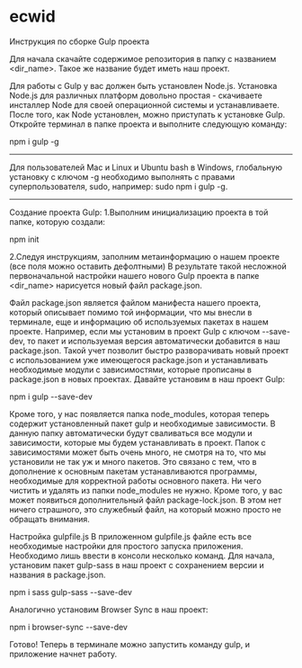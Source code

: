 # ecwid

Инструкция по сборке Gulp проекта

Для начала скачайте содержимое репозитория в папку с названием <dir_name>. Такое же название будет иметь наш проект.

Для работы с Gulp у вас должен быть установлен Node.js. Установка Node.js для различных платформ довольно простая - скачиваете инсталлер Node для своей операционной системы и устанавливаете. 
После того, как Node установлен, можно приступать к установке Gulp. Откройте терминал в папке проекта и выполните следующую команду:

npm i gulp -g

***
Для пользователей Mac и Linux и Ubuntu bash в Windows, глобальную установку с ключом -g необходимо выполнять с правами суперпользователя, sudo, например:
sudo npm i gulp -g.
***


Создание проекта Gulp:
1.Выполним инициализацию проекта в той папке, которую создали:

npm init

2.Следуя инструкциям, заполним метаинформацию о нашем проекте (все поля можно оставить дефолтными)
В результате такой несложной первоначальной настройки нашего нового Gulp проекта в папке <dir_name> нарисуется новый файл package.json.

Файл package.json является файлом манифеста нашего проекта, который описывает помимо той информации, что мы внесли в терминале, еще и информацию об используемых пакетах в нашем проекте. Например, если мы установим в проект Gulp с ключом --save-dev, то пакет и используемая версия автоматически добавится в наш package.json. Такой учет позволит быстро разворачивать новый проект с использованием уже имеющегося package.json и устанавливать необходимые модули с зависимостями, которые прописаны в package.json в новых проектах.
Давайте установим в наш проект Gulp:

npm i gulp --save-dev

Кроме того, у нас появляется папка node_modules, которая теперь содержит установленный пакет gulp и необходимые зависимости. В данную папку автоматически будут сваливаться все модули и зависимости, которые мы будем устанавливать в проект. Папок с зависимостями может быть очень много, не смотря на то, что мы установили не так уж и много пакетов. Это связано с тем, что в дополнение к основным пакетам устанавливаются программы, необходимые для корректной работы основного пакета. Ни чего чистить и удалять из папки node_modules не нужно. Кроме того, у вас может появиться дополнительный файл package-lock.json. В этом нет ничего страшного, это служебный файл, на который можно просто не обращать внимания.


Настройка gulpfile.js
В приложенном gulpfile.js  файле есть все необходимые настройки для простого запуска приложения. Необходимо лишь ввести в консоли несколько команд.
Для начала, установим пакет gulp-sass в наш проект с сохранением версии и названия в package.json.

npm i sass gulp-sass --save-dev

Аналогично установим Browser Sync в наш проект:

npm i browser-sync --save-dev

Готово! Теперь в терминале можно запустить команду gulp, и приложение начнет работу.
